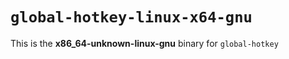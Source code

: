 # `global-hotkey-linux-x64-gnu`

This is the **x86_64-unknown-linux-gnu** binary for `global-hotkey`
